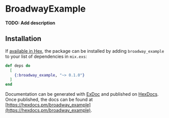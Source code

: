 # BroadwayExample

**TODO: Add description**

## Installation

If [available in Hex](https://hex.pm/docs/publish), the package can be installed
by adding `broadway_example` to your list of dependencies in `mix.exs`:

```elixir
def deps do
  [
    {:broadway_example, "~> 0.1.0"}
  ]
end
```

Documentation can be generated with [ExDoc](https://github.com/elixir-lang/ex_doc)
and published on [HexDocs](https://hexdocs.pm). Once published, the docs can
be found at [https://hexdocs.pm/broadway_example](https://hexdocs.pm/broadway_example).

